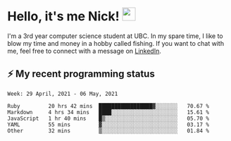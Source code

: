 
# Hello, it's me Nick! <img src="https://raw.githubusercontent.com/MartinHeinz/MartinHeinz/master/wave.gif" width="30px">

I'm a 3rd year computer science student at UBC. In my spare time, I like to blow my time and money in a hobby called fishing. If you want to chat with me, feel free to connect with a message on [LinkedIn](https://www.linkedin.com/in/nicholas-wong-a0a51510a/).

## ⚡️ My recent programming status
<!--START_SECTION:waka-->
```text
Week: 29 April, 2021 - 06 May, 2021

Ruby         20 hrs 42 mins  █████████████████▓░░░░░░░   70.67 % 
Markdown     4 hrs 34 mins   ████░░░░░░░░░░░░░░░░░░░░░   15.61 % 
JavaScript   1 hr 40 mins    █▒░░░░░░░░░░░░░░░░░░░░░░░   05.70 % 
YAML         55 mins         ▓░░░░░░░░░░░░░░░░░░░░░░░░   03.17 % 
Other        32 mins         ▒░░░░░░░░░░░░░░░░░░░░░░░░   01.84 % 
```
<!--END_SECTION:waka-->
